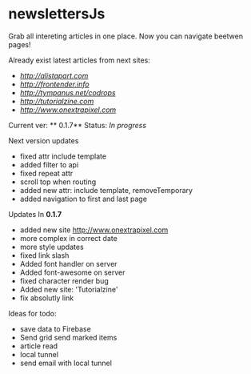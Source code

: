 #  newslettersJs

Grab all intereting articles in one place. Now you can navigate beetwen pages!

Already exist latest articles from next sites:

* *http://alistapart.com*
* *http://frontender.info*
* *http://tympanus.net/codrops*
* *http://tutorialzine.com*
* *http://www.onextrapixel.com*

Current ver: ** 0.1.7** Status: *In progress*

Next version updates

* fixed attr include template
* added filter to api
* fixed repeat attr
* scroll top when routing
* added new attr: include template, removeTemporary
* added navigation to first and last page

Updates In **0.1.7**

* added new site http://www.onextrapixel.com
* more complex in correct date
* more style updates
* fixed link slash
* Added font handler on server
* Added font-awesome on server
* fixed character render bug
* Added new site: 'Tutorialzine'
* fix absolutly link

Ideas for todo:

* save data to Firebase
* Send grid send marked items
* article read
* local tunnel
* send email with local tunnel